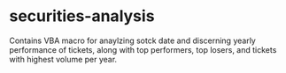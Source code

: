 # securities-analysis

Contains VBA macro for anaylzing sotck date and discerning yearly performance of tickets, along with top performers, top losers, and tickets with highest volume per year. 
